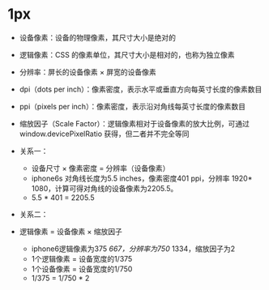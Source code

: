 # 1px

- 设备像素：设备的物理像素，其尺寸大小是绝对的
- 逻辑像素：CSS 的像素单位，其尺寸大小是相对的，也称为独立像素
- 分辨率：屏长的设备像素 × 屏宽的设备像素
- dpi（dots per inch）：像素密度，表示水平或垂直方向每英寸长度的像素数目
- ppi（pixels per inch）：像素密度，表示沿对角线每英寸长度的像素数目

- 缩放因子（Scale Factor）：逻辑像素相对于设备像素的放大比例，可通过 window.devicePixelRatio 获得，但二者并不完全等同

- 关系一：

  - 设备尺寸 × 像素密度 = 分辨率（设备像素）
  - iphone6s 对角线长度为5.5 inches，像素密度401 ppi，分辨率 1920\* 1080，计算可得对角线的设备像素为2205.5。
  - 5.5 \* 401 = 2205.5

- 关系二：

- 逻辑像素 = 设备像素 × 缩放因子
  - iphone6逻辑像素为375 _667，分辨率为750_ 1334，缩放因子为2
  - 1个逻辑像素 = 设备宽度的1/375
  - 1个设备像素 = 设备宽度的1/750
  - 1/375 = 1/750 \* 2

